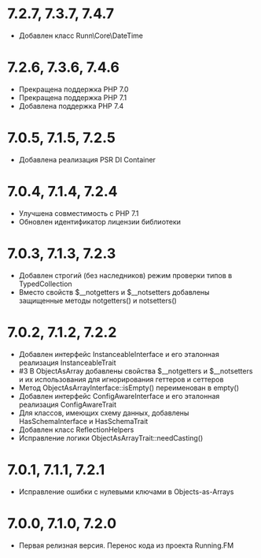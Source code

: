 7.2.7, 7.3.7, 7.4.7
===================
* Добавлен класс Runn\Core\DateTime

7.2.6, 7.3.6, 7.4.6
===================
* Прекращена поддержка PHP 7.0
* Прекращена поддержка PHP 7.1
* Добавлена поддержка PHP 7.4

7.0.5, 7.1.5, 7.2.5
===================
* Добавлена реализация PSR DI Container

7.0.4, 7.1.4, 7.2.4
===================
* Улучшена совместимость с PHP 7.1
* Обновлен идентификатор лицензии библиотеки

7.0.3, 7.1.3, 7.2.3
===================
* Добавлен строгий (без наследников) режим проверки типов в TypedCollection
* Вместо свойств $__notgetters и $__notsetters добавлены защищенные методы notgetters() и notsetters() 

7.0.2, 7.1.2, 7.2.2
===================
* Добавлен интерфейс InstanceableInterface и его эталонная реализация InstanceableTrait
* \#3 В ObjectAsArray добавлены свойства $__notgetters и $__notsetters и их использования для игнорирования геттеров и сеттеров
* Метод ObjectAsArrayInterface::isEmpty() переименован в empty()
* Добавлен интерфейс ConfigAwareInterface и его эталонная реализация ConfigAwareTrait
* Для классов, имеющих схему данных, добавлены HasSchemaInterface и HasSchemaTrait
* Добавлен класс ReflectionHelpers
* Исправление логики ObjectAsArrayTrait::needCasting()

7.0.1, 7.1.1, 7.2.1
===================
* Исправление ошибки с нулевыми ключами в Objects-as-Arrays

7.0.0, 7.1.0, 7.2.0
===================
* Первая релизная версия. Перенос кода из проекта Running.FM